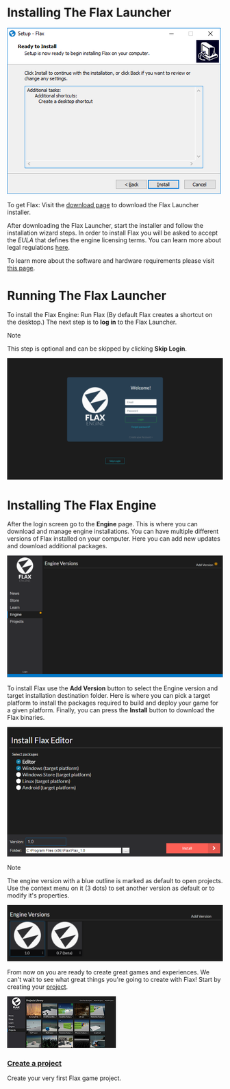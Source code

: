 # Installing The Flax Launcher

![Installing Flax](media/installing-flax.png)

To get Flax: Visit the [download page](http://flaxengine.com/download) to download the Flax Launcher installer.

After downloading the Flax Launcher, start the installer and follow the installation wizard steps. In order to install Flax you will be asked to accept the *EULA* that defines the engine licensing terms. You can learn more about legal regulations [here](http://flaxengine.com/licensing).

To learn more about the software and hardware requirements please visit [this page](requirements.md).

# Running The Flax Launcher

To install the Flax Engine: Run Flax (By default Flax creates a shortcut on the desktop.)
The next step is to **log in** to the Flax Launcher. 
> [!Note]
> This step is optional and can be skipped by clicking **Skip Login**.

![Login To Flax Launcher](media/flax-launcher-login.png)

# Installing The Flax Engine

After the login screen go to the **Engine** page. This is where you can download and manage engine installations. You can have multiple different versions of Flax installed on your computer. Here you can add new updates and download additional packages. 

![Open Launcher](media/launcher-engine.png)

To install Flax use the **Add Version** button to select the Engine version and target installation destination folder. Here is where you can pick a target platform to install the packages required to build and deploy your game for a given platform. Finally, you can press the **Install** button to download the Flax binaries.

![Download Flax](media/download-flax.png)

> [!Note]
> The engine version with a blue outline is marked as default to open projects. Use the context menu on it (3 dots) to set another version as default or to modify it's properties.

![Default Engine Version](media/default-version.png)

From now on you are ready to create great games and experiences. We can't wait to see what great things you're going to create with Flax! Start by creating your [project](create-a-project.md).

<div class="frontpage">

<div class="frontpage-section">
<a href="create-a-project.md"><img src="media/create-a-project-icon.jpg"></a>
<h3><a href="create-a-project.md">Create a project</a></h3>
<p>Create your very first Flax game project.</p>
</div>

</div>
